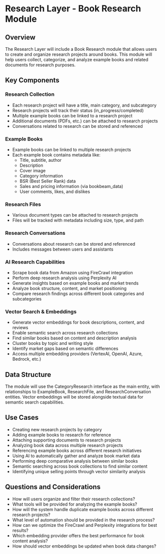 # Research Layer - Book Research Module

## Overview
The Research Layer will include a Book Research module that allows users to create and organize research projects around books. This module will help users collect, categorize, and analyze example books and related documents for research purposes.

## Key Components

### Research Collection
- Each research project will have a title, main category, and subcategory
- Research projects will track their status (in_progress/completed)
- Multiple example books can be linked to a research project
- Additional documents (PDFs, etc.) can be attached to research projects
- Conversations related to research can be stored and referenced

### Example Books
- Example books can be linked to multiple research projects
- Each example book contains metadata like:
  - Title, subtitle, author
  - Description
  - Cover image
  - Category information
  - BSR (Best Seller Rank) data
  - Sales and pricing information (via bookbeam_data)
  - User comments, likes, and dislikes

### Research Files
- Various document types can be attached to research projects
- Files will be tracked with metadata including size, type, and path

### Research Conversations
- Conversations about research can be stored and referenced
- Includes messages between users and assistants

### AI Research Capabilities
- Scrape book data from Amazon using FireCrawl integration
- Perform deep research analysis using Perplexity AI
- Generate insights based on example books and market trends
- Analyze book structure, content, and market positioning
- Compare research findings across different book categories and subcategories

### Vector Search & Embeddings
- Generate vector embeddings for book descriptions, content, and reviews
- Enable semantic search across research collections
- Find similar books based on content and description analysis
- Cluster books by topic and writing style
- Identify market gaps based on semantic differences
- Access multiple embedding providers (VertexAI, OpenAI, Azure, Bedrock, etc.)

## Data Structure
The module will use the CategoryResearch interface as the main entity, with relationships to ExampleBook, ResearchFile, and ResearchConversation entities. Vector embeddings will be stored alongside textual data for semantic search capabilities.

## Use Cases
- Creating new research projects by category
- Adding example books to research for reference
- Attaching supporting documents to research projects
- Analyzing book data across multiple research projects
- Referencing example books across different research initiatives
- Using AI to automatically gather and analyze book market data
- Performing deep comparative analysis between similar books
- Semantic searching across book collections to find similar content
- Identifying unique selling points through vector similarity analysis

## Questions and Considerations
- How will users organize and filter their research collections?
- What tools will be provided for analyzing the example books?
- How will the system handle duplicate example books across different research projects?
- What level of automation should be provided in the research process?
- How can we optimize the FireCrawl and Perplexity integrations for best results?
- Which embedding provider offers the best performance for book content analysis?
- How should vector embeddings be updated when book data changes?
